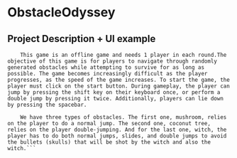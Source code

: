 # ObstacleOdyssey

## Project Description + UI example

```    This game is an offline game and needs 1 player in each round.The objective of this game is for players to navigate through randomly generated obstacles while attempting to survive for as long as possible. The game becomes increasingly difficult as the player progresses, as the speed of the game increases. To start the game, the player must click on the start button. During gameplay, the player can jump by pressing the shift key on their keyboard once, or perform a double jump by pressing it twice. Additionally, players can lie down by pressing the spacebar.```
```    Players have a total of 5 lives, which will decrease by 1 each time they hit an obstacle. There may be instances where a player's life will decrease by more than one when they hit an obstacle. This can occur if there are multiple obstacles in the same location. As a result, it's important for players to be cautious and strategic in their movements, and to try to avoid hitting multiple obstacles at once. The game is over when the player loses all of their lives. The game features two types of items to aid players: barrier and heart items. The barrier item can protect the player from obstacles for 3 seconds. If a player collects a barrier item and hits an obstacle, the player will not lose a life. On the other hand, the heart item grants players an extra life, but the player's life limit is set at 5. If a player already has 5 lives and collects a heart item, it will have no effect.
    We have three types of obstacles. The first one, mushroom, relies on the player to do a normal jump. The second one, coconut tree, relies on the player double-jumping. And for the last one, witch, the player has to do both normal jumps, slides, and double jumps to avoid the bullets (skulls) that will be shot by the witch and also the witch.```
